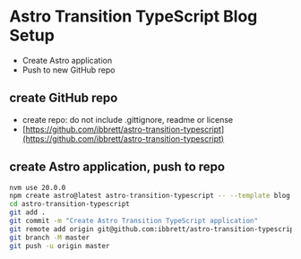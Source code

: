 # Astro Transition TypeScript Blog Setup

- Create Astro application
- Push to new GitHub repo

## create GitHub repo

- create repo: do not include .gittignore, readme or license
- [https://github.com/ibbrett/astro-transition-typescript](https://github.com/ibbrett/astro-transition-typescript)

## create Astro application, push to repo

```sh
nvm use 20.0.0
npm create astro@latest astro-transition-typescript -- --template blog --install --typescript strict --git
cd astro-transition-typescript
git add .
git commit -m "Create Astro Transition TypeScript application"
git remote add origin git@github.com:ibbrett/astro-transition-typescript.git
git branch -M master
git push -u origin master
```
